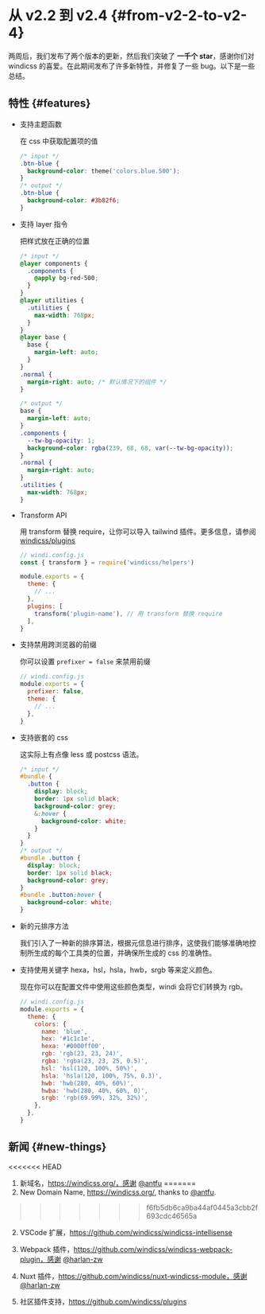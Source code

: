 # 从 v2.2 到 v2.4 {#from-v2-2-to-v2-4}

两周后，我们发布了两个版本的更新，然后我们突破了 **一千个 star**，感谢你们对 windicss 的喜爱。在此期间发布了许多新特性，并修复了一些 bug。以下是一些总结。

## 特性 {#features}

- 支持主题函数

  在 css 中获取配置项的值

  ```css
  /* input */
  .btn-blue {
    background-color: theme('colors.blue.500');
  }
  /* output */
  .btn-blue {
    background-color: #3b82f6;
  }
  ```

- 支持 layer 指令

  把样式放在正确的位置

  ```css
  /* input */
  @layer components {
    .components {
      @apply bg-red-500;
    }
  }
  @layer utilities {
    .utilities {
      max-width: 768px;
    }
  }
  @layer base {
    base {
      margin-left: auto;
    }
  }
  .normal {
    margin-right: auto; /* 默认情况下的组件 */
  }

  /* output */
  base {
    margin-left: auto;
  }
  .components {
    --tw-bg-opacity: 1;
    background-color: rgba(239, 68, 68, var(--tw-bg-opacity));
  }
  .normal {
    margin-right: auto;
  }
  .utilities {
    max-width: 768px;
  }
  ```

- Transform API

  用 transform 替换 require，让你可以导入 tailwind 插件。更多信息，请参阅 [windicss/plugins]( https://github.com/windicss/plugins)

  ```js
  // windi.config.js
  const { transform } = require('windicss/helpers')

  module.exports = {
    theme: {
      // ...
    },
    plugins: [
      transform('plugin-name'), // 用 transform 替换 require
    ],
  }
  ```

- 支持禁用跨浏览器的前缀

  你可以设置 `prefixer = false` 来禁用前缀

  ```js
  // windi.config.js
  module.exports = {
    prefixer: false,
    theme: {
      // ...
    },
  }
  ```

- 支持嵌套的 css

  这实际上有点像 less 或 postcss 语法。

  ```css
  /* input */
  #bundle {
    .button {
      display: block;
      border: 1px solid black;
      background-color: grey;
      &:hover {
        background-color: white;
      }
    }
  }
  /* output */
  #bundle .button {
    display: block;
    border: 1px solid black;
    background-color: grey;
  }
  #bundle .button:hover {
    background-color: white;
  }
  ```

- 新的元排序方法

  我们引入了一种新的排序算法，根据元信息进行排序，这使我们能够准确地控制所生成的每个工具类的位置，并确保所生成的 css 的准确性。

- 支持使用关键字 hexa，hsl，hsla，hwb，srgb 等来定义颜色。

  现在你可以在配置文件中使用这些颜色类型，windi 会将它们转换为 rgb。

  ```js
  // windi.config.js
  module.exports = {
    theme: {
      colors: {
        name: 'blue',
        hex: '#1c1c1e',
        hexa: '#0000ff00',
        rgb: 'rgb(23, 23, 24)',
        rgba: 'rgba(23, 23, 25, 0.5)',
        hsl: 'hsl(120, 100%, 50%)',
        hsla: 'hsla(120, 100%, 75%, 0.3)',
        hwb: 'hwb(280, 40%, 60%)',
        hwba: 'hwb(280, 40%, 60%, 0)',
        srgb: 'rgb(69.99%, 32%, 32%)',
      },
    },
  }
  ```

## 新闻 {#new-things}

<<<<<<< HEAD
1. 新域名，https://windicss.org/，感谢 [@antfu](https://github.com/antfu) 
=======
1. New Domain Name, https://windicss.org/, thanks to [@antfu](https://github.com/antfu).
>>>>>>> f6fb5db6ca9ba44af0445a3cbb2f693cdc46565a

2. VSCode 扩展，https://github.com/windicss/windicss-intellisense

3. Webpack 插件，https://github.com/windicss/windicss-webpack-plugin，感谢 [@harlan-zw](https://github.com/harlan-zw)

4. Nuxt 插件，https://github.com/windicss/nuxt-windicss-module，感谢 [@harlan-zw](https://github.com/harlan-zw)

5. 社区插件支持，https://github.com/windicss/plugins

